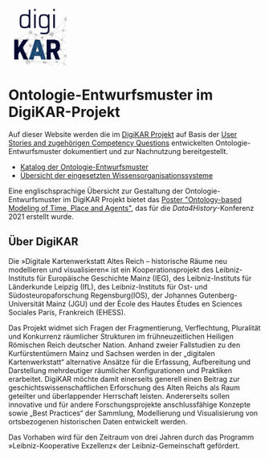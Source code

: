 <a href="https://digikar.eu/"><img src="img/DigiKAR_Logo_020921.svg" width="23%" alt="DigiKAR-Logo"></a>

# Ontologie-Entwurfsmuster im DigiKAR-Projekt
Auf dieser Website werden die im <a href="https://digikar.eu/">DigiKAR Projekt</a> auf Basis der [User Stories and zugehörigen Competency Questions](https://ieg-dhr.github.io/DigiKAR-Competency-Questions/) entwickelten Ontologie-Entwurfsmuster dokumentiert und zur Nachnutzung bereitgestellt.

- [Katalog der Ontologie-Entwurfsmuster](odp/)
- [Übersicht der eingesetzten Wissensorganisationssysteme](kos/)

Eine englischsprachige Übersicht zur Gestaltung der Ontologie-Entwurfsmuster im DigiKAR Projekt bietet das <a href="https://zenodo.org/record/4895498#.Y_eQj9CZM2w">Poster "Ontology-based Modeling of Time, Place and Agents"</a>, das für die <em>Data4History</em>-Konferenz 2021 erstellt wurde.


## Über DigiKAR
Die »Digitale Kartenwerkstatt Altes Reich – historische Räume neu modellieren und visualisieren« ist ein Kooperationsprojekt des Leibniz-Instituts für Europäische Geschichte Mainz (IEG), des Leibniz-Instituts für Länderkunde Leipzig (IfL), des Leibniz-Instituts für Ost- und Südosteuropaforschung Regensburg(IOS), der Johannes Gutenberg-Universität Mainz (JGU) und der École des Hautes Études en Sciences Sociales Paris, Frankreich (EHESS).

Das Projekt widmet sich Fragen der Fragmentierung, Verflechtung, Pluralität und Konkurrenz räumlicher Strukturen im frühneuzeitlichen Heiligen Römischen Reich deutscher Nation. Anhand zweier Fallstudien zu den Kurfürstentümern Mainz und Sachsen werden in der „digitalen Kartenwerkstatt“ alternative Ansätze für die Erfassung, Aufbereitung und Darstellung mehrdeutiger räumlicher Konfigurationen und Praktiken erarbeitet. DigiKAR möchte damit einerseits generell einen Beitrag zur geschichtswissenschaftlichen Erforschung des Alten Reichs als Raum geteilter und überlappender Herrschaft leisten. Andererseits sollen innovative und für andere Forschungsprojekte anschlussfähige Konzepte sowie „Best Practices“ der Sammlung, Modellierung und Visualisierung von ortsbezogenen historischen Daten entwickelt werden.

Das Vorhaben wird für den Zeitraum von drei Jahren durch das Programm »Leibniz-Kooperative Exzellenz« der Leibniz-Gemeinschaft gefördert.
